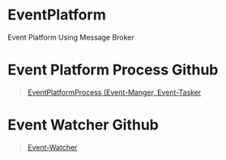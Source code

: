 # EventPlatform
Event Platform Using Message Broker 


# Event Platform Process Github
> [EventPlatformProcess (Event-Manger, Event-Tasker](https://github.com/tsdavid/EventPlatformProcess)

# Event Watcher Github
>[Event-Watcher](https://github.com/tsdavid/EventWatcher)
